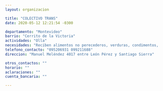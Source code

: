```yaml
---
layout: organizacion

title: "COLECTIVO TRANS"
date: 2020-05-12 12:21:54 -0300

departamento: "Montevideo"
barrio: "Cerrito de la Victoria"
actividades: "Olla"
necesidades: "Reciben alimentos no perecederos, verduras, condimentos, etc."
telefono_contacto: "095206931 099211688"
direccion: "Manuel Meléndez 4017 entre León Pérez y Santiago Sierra"

otros_contactos: ""
horario: ""
aclaraciones: ""
cuenta_bancaria: ""

---
```

